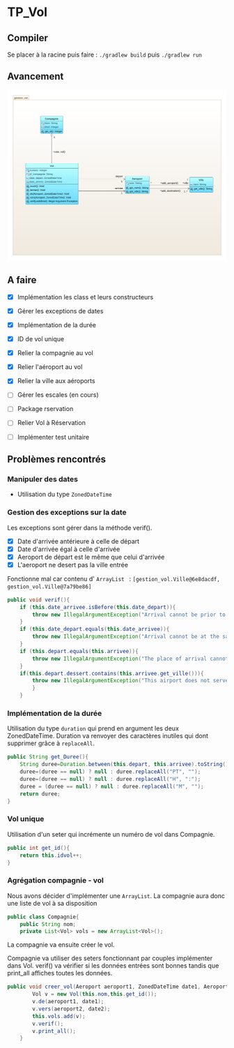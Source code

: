 # TP_Vol

## Compiler

Se placer à la racine puis faire : `./gradlew build` puis `./gradlew run` 

## Avancement

![avancement](UML_avancement.png)

## A faire

- [x] Implémentation les class et leurs constructeurs

- [x] Gérer les exceptions de dates 

- [x] Implémentation de la durée 

- [x] ID de vol unique 

- [x] Relier la compagnie au vol 

- [X] Relier l'aéroport au vol

- [x] Relier la ville aux aéroports 

- [ ] Gérer les escales (en cours)

- [ ] Package rservation 

- [ ] Relier Vol à Réservation

- [ ] Implémenter test unitaire

## Problèmes rencontrés

### Manipuler des dates

- Utilisation du type `ZonedDateTime`



### Gestion des exceptions sur la date 

Les exceptions sont gérer dans la méthode verif().

- [X] Date d'arrivée antérieure à celle de départ
- [X] Date d'arrivée égal à celle d'arrivée
- [x] Aeroport de départ est le même que celui d'arrivée
- [x] L'aeroport ne desert pas la ville entrée

Fonctionne mal car contenu d' `ArrayList ` : 
`[gestion_vol.Ville@6e8dacdf, gestion_vol.Ville@7a79be86]`

```java
public void verif(){
	if (this.date_arrivee.isBefore(this.date_depart)){
		throw new IllegalArgumentException("Arrival cannot be prior to departure");
	}
	if (this.date_depart.equals(this.date_arrivee)){
		throw new IllegalArgumentException("Arrival cannot be at the same time as departure");
	}
	if (this.depart.equals(this.arrivee)){
		throw new IllegalArgumentException("The place of arrival cannot be the same as the place of departure");
	}
	if(this.depart.dessert.contains(this.arrivee.get_ville())){
		throw new IllegalArgumentException("This airport does not serve the city entrance");
		}
	}
```

### Implémentation de la durée

Utilisation du type `duration` qui prend en argument les deux ZonedDateTime. 
Duration va renvoyer des caractères inutiles qui dont supprimer grâce à `replaceAll`.

```java
public String get_Duree(){ 
	String duree=Duration.between(this.depart, this.arrivee).toString();
	duree=(duree == null) ? null : duree.replaceAll("PT", "");
	duree=(duree == null) ? null : duree.replaceAll("H", ":");
	duree = (duree == null) ? null : duree.replaceAll("M", "");
	return duree;
}
```

### Vol unique 

Utilisation d'un seter qui incrémente un numéro de vol dans Compagnie. 

```java
public int get_id(){
	return this.idvol++;
}
```

### Agrégation compagnie - vol 

Nous avons décider d'implémenter une `ArrayList`.
La compagnie aura donc une liste de vol à sa disposition 
```java 
public class Compagnie{
	public String nom;
	private List<Vol> vols = new ArrayList<Vol>();
```

La compagnie va ensuite créer le vol.

Compagnie va utiliser des seters fonctionnant par couples implémenter dans Vol. verif() va vérifier si les données entrées sont bonnes tandis que print_all affiches toutes les données.
```java
public void creer_vol(Aeroport aeroport1, ZonedDateTime date1, Aeroport aeroport2, ZonedDateTime date2){
		Vol v = new Vol(this.nom,this.get_id());
		v.de(aeroport1, date1);
		v.vers(aeroport2, date2);
		this.vols.add(v);
		v.verif();
		v.print_all();
	}
``` 